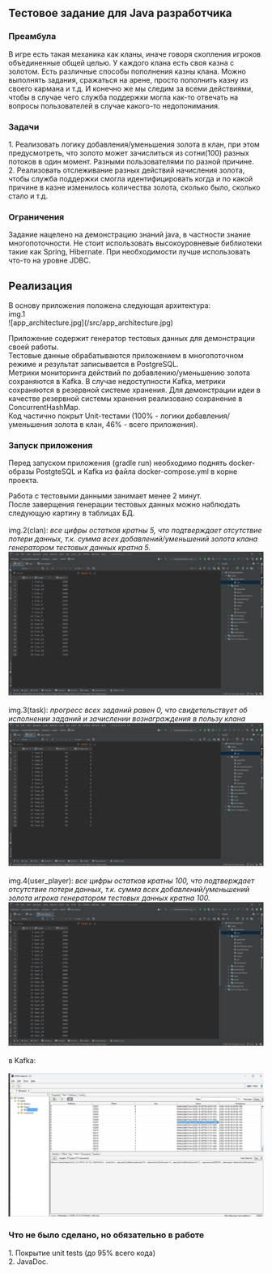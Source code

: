 <h2>Тестовое задание для Java разработчика</h2>

<h3>Преамбула</h3>
В игре есть такая механика как кланы, иначе говоря скопления игроков объединенные общей целью. У каждого клана есть своя казна с золотом. Есть различные способы пополнения казны клана. Можно выполнять задания, сражаться на арене, просто пополнить казну из своего кармана и т.д. И конечно же мы следим за всеми действиями, чтобы в случае чего служба поддержки могла как-то отвечать на вопросы пользователей в случае какого-то недопонимания.<br>

<h3>Задачи</h3>
1. Реализовать логику добавления/уменьшения золота в клан, при этом предусмотреть, что золото может зачислиться из сотни(100) разных потоков в один момент. Разными пользователями по разной причине.<br>
2. Реализовать отслеживание разных действий начисления золота, чтобы служба поддержки смогла идентифицировать когда и по какой причине в казне изменилось количества золота, сколько было, сколько стало и т.д.<br>

<h3>Ограничения</h3>
Задание нацелено на демонстрацию знаний java, в частности знание многопоточности.
Не стоит использовать высокоуровневые библиотеки такие как Spring, Hibernate. При необходимости лучше использовать что-то на уровне JDBC.

<h2>Реализация</h2>
В основу приложения положена следующая архитектура:<br>
img.1<br>
![app_architecture.jpg](/src/app_architecture.jpg)

Приложение содержит генератор тестовых данных для демонстрации своей работы.<br>
Тестовые данные обрабатываются приложением в многопоточном режиме и результат записывается в PostgreSQL.</br>
Метрики мониторинга действий по добавлению/уменьшению золота сохраняются в Kafka. В случае недоступности Kafka, метрики сохраняются в резервной системе хранения. Для демонстрации идеи в качестве резервной системы хранения реализовано сохранение в ConcurrentHashMap.<br>
Код частично покрыт Unit-тестами (100% - логики добавления/уменьшения золота в клан, 46% - всего приложения).

<h3>Запуск приложения</h3>
Перед запуском приложения (gradle run) необходимо поднять docker-образы PostgteSQL и Kafka из файла docker-compose.yml в корне проекта.<br>

Работа с тестовыми данными занимает менее 2 минут.<br>
После заверщения генерации тестовых данных можно наблюдать следующую картину в таблицах БД.
<br>
<br>
img.2(clan): <i>все цифры остатков кратны 5, что подтверждает отсутствие потери данных, т.к. сумма всех добавлений/уменьшений золота клана генератором тестовых данных кратна 5.</i>
![img.png](/src/img.png)
<br>
<br>
img.3(task): <i>прогресс всех заданий равен 0, что свидетельствует об исполнении заданий и зачислении вознаграждения в пользу клана</i>
![img_1.png](/src/img_1.png)
<br>
<br>
img.4(user_player): <i>все цифры остатков кратны 100, что подтверждает отсутствие потери данных, т.к. сумма всех добавлений/уменьшений золота игрока генератором тестовых данных кратна 100.</i>
![img_2.png](/src/img_2.png)
<br>
<br>
в Kafka:
<br>
<br>
![img.png](/src/Kafka.png)
<br>

<h3>Что не было сделано, но обязательно в работе</h3>
1. Покрытие unit tests (до 95% всего кода)<br>
2. JavaDoc.<br>
